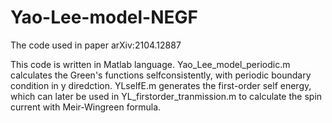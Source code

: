 # Yao-Lee-model-NEGF
The code used in paper arXiv:2104.12887

This code is written in Matlab language.
Yao_Lee_model_periodic.m calculates the Green's functions selfconsistently, with periodic boundary condition in y diredction.
YLselfE.m generates the first-order self energy, which can later be used in YL_firstorder_tranmission.m to calculate the spin current with Meir-Wingreen formula.
